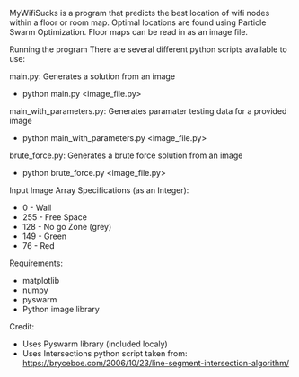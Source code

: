MyWifiSucks is a program that predicts the best location of wifi nodes within a floor or room map. 
Optimal locations are found using Particle Swarm Optimization. 
Floor maps can be read in as an image file.

Running the program
There are several different python scripts available to use:

main.py: Generates a solution from an image
* python main.py <image_file.py>

main_with_parameters.py: Generates paramater testing data for a provided image
* python main_with_parameters.py <image_file.py>

brute_force.py: Generates a brute force solution from an image
* python brute_force.py <image_file.py>

Input Image Array Specifications (as an Integer):
* 0 - Wall
* 255 - Free Space
* 128 - No go Zone (grey)
* 149 - Green
* 76 - Red

Requirements:
- matplotlib
- numpy
- pyswarm
- Python image library


Credit:
* Uses Pyswarm library (included localy)
* Uses Intersections python script taken from: https://bryceboe.com/2006/10/23/line-segment-intersection-algorithm/
